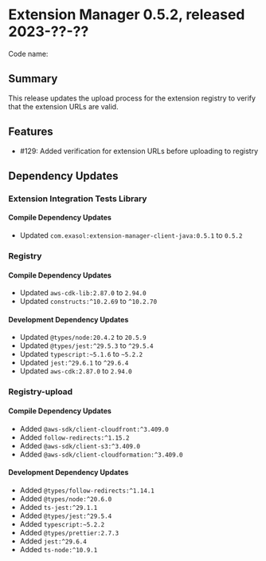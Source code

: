 # Extension Manager 0.5.2, released 2023-??-??

Code name:

## Summary

This release updates the upload process for the extension registry to verify that the extension URLs are valid.

## Features

* #129: Added verification for extension URLs before uploading to registry

## Dependency Updates

### Extension Integration Tests Library

#### Compile Dependency Updates

* Updated `com.exasol:extension-manager-client-java:0.5.1` to `0.5.2`

### Registry

#### Compile Dependency Updates

* Updated `aws-cdk-lib:2.87.0` to `2.94.0`
* Updated `constructs:^10.2.69` to `^10.2.70`

#### Development Dependency Updates

* Updated `@types/node:20.4.2` to `20.5.9`
* Updated `@types/jest:^29.5.3` to `^29.5.4`
* Updated `typescript:~5.1.6` to `~5.2.2`
* Updated `jest:^29.6.1` to `^29.6.4`
* Updated `aws-cdk:2.87.0` to `2.94.0`

### Registry-upload

#### Compile Dependency Updates

* Added `@aws-sdk/client-cloudfront:^3.409.0`
* Added `follow-redirects:^1.15.2`
* Added `@aws-sdk/client-s3:^3.409.0`
* Added `@aws-sdk/client-cloudformation:^3.409.0`

#### Development Dependency Updates

* Added `@types/follow-redirects:^1.14.1`
* Added `@types/node:^20.6.0`
* Added `ts-jest:^29.1.1`
* Added `@types/jest:^29.5.4`
* Added `typescript:~5.2.2`
* Added `@types/prettier:2.7.3`
* Added `jest:^29.6.4`
* Added `ts-node:^10.9.1`
